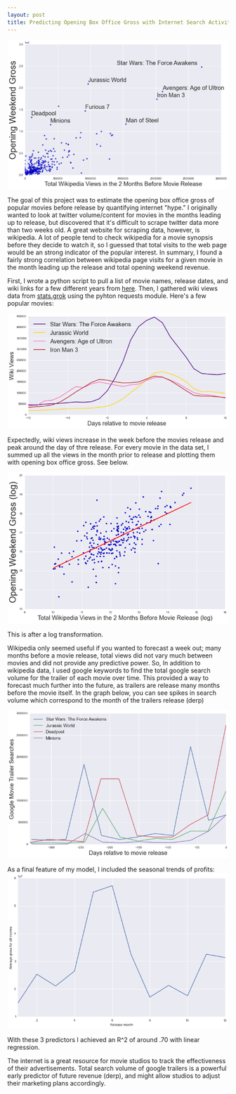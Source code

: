 ```yaml
---
layout: post
title: Predicting Opening Box Office Gross with Internet Search Activity
---
```


![Output](https://github.com/dwieker/dwieker.github.io/blob/master/images/wiki_vs_gross.png?raw=true)

The goal of this project was to estimate the opening box office gross of popular movies before release by quantifying internet "hype." I originally wanted to look at twitter volume/content for movies in the months leading up to release, but discovered that it's difficult to scrape twitter data more than two weeks old. A great website for scraping data, however, is wikipedia. A lot of people tend to check wikipedia for a movie synopsis before they decide to watch it, so I guessed that total visits to the web page would be an strong indicator of the popular interest. In summary, I found a fairly strong correlation between wikipedia page visits for a given movie in the month leading up the release and total opening weekend revenue.

First, I wrote a python script to pull a list of movie names, release dates, and wiki links for a few different years from [here](https://en.wikipedia.org/wiki/2015_in_film). Then, I gathered wiki views data from [stats.grok](http://stats.grok.se/) using the pyhton requests module. Here's a few popular movies:

![Output](https://github.com/dwieker/dwieker.github.io/blob/master/images/wiki.png?raw=true)

Expectedly, wiki views increase in the week before the movies release and peak around the day of thre release.
For every movie in the data set, I summed up all the views in the month prior to release and plotting them with opening box office gross. See below.

![](https://github.com/dwieker/dwieker.github.io/blob/master/images/log_wiki.png?raw=true)

This is after a log transformation.

Wikipedia only seemed useful if you wanted to forecast a week out; many months before a movie release, total views did not vary much between movies and did not provide any predictive power. So, In addition to wikipedia data, I used google keywords to find the total google search volume for the trailer of each movie over time. This provided a way to forecast much further into the future, as trailers are release many months before the movie itself. In the graph below, you can see spikes in search volume which correspond to the month of the trailers release (derp)

![](https://github.com/dwieker/dwieker.github.io/blob/master/images/google.png?raw=true)

As a final feature of my model, I included the seasonal trends of profits:
![](https://github.com/dwieker/dwieker.github.io/blob/master/images/peak.png?raw=true)

With these 3 predictors I achieved an R^2 of around .70 with linear regression. 

The internet is a great resource for movie studios to track the effectiveness of their advertisements. Total search volume of google trailers is a powerful early predictor of future revenue (derp), and might allow studios to adjust their marketing plans accordingly. 
